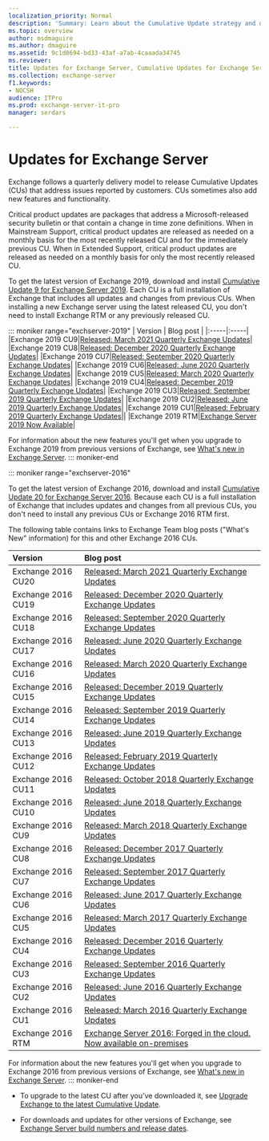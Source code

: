 ```yaml
---
localization_priority: Normal
description: 'Summary: Learn about the Cumulative Update strategy and delivery schedule in Exchange Server.'
ms.topic: overview
author: msdmaguire
ms.author: dmaguire
ms.assetid: 9c1d8694-bd33-43af-a7ab-4caaada34745
ms.reviewer: 
title: Updates for Exchange Server, Cumulative Updates for Exchange Server, Exchange Server 2016 CU, Cumulative Update Exchange 2016
ms.collection: exchange-server
f1.keywords:
- NOCSH
audience: ITPro
ms.prod: exchange-server-it-pro
manager: serdars

---
```


# Updates for Exchange Server

Exchange follows a quarterly delivery model to release Cumulative Updates (CUs) that address issues reported by customers. CUs sometimes also add new features and functionality.

Critical product updates are packages that address a Microsoft-released security bulletin or that contain a change in time zone definitions. When in Mainstream Support, critical product updates are released as needed on a monthly basis for the most recently released CU and for the immediately previous CU. When in Extended Support, critical product updates are released as needed on a monthly basis for only the most recently released CU.

To get the latest version of Exchange 2019, download and install [Cumulative Update 9 for Exchange Server 2019](https://www.microsoft.com/download/details.aspx?familyID=24b09ec4-48c7-4c1c-87d8-4c2c0f56bfb8). Each CU is a full installation of Exchange that includes all updates and changes from previous CUs. When installing a new Exchange server using the latest released CU, you don't need to install Exchange RTM or any previously released CU.

::: moniker range="exchserver-2019"
| Version | Blog post |
|:-----|:-----|
|Exchange 2019 CU9|[Released: March 2021 Quarterly Exchange Updates](https://techcommunity.microsoft.com/t5/exchange-team-blog/released-march-2021-quarterly-exchange-updates/ba-p/2205283)|
|Exchange 2019 CU8|[Released: December 2020 Quarterly Exchange Updates](https://techcommunity.microsoft.com/t5/exchange-team-blog/released-december-2020-quarterly-exchange-updates/ba-p/1976527)|
|Exchange 2019 CU7|[Released: September 2020 Quarterly Exchange Updates](https://techcommunity.microsoft.com/t5/exchange-team-blog/released-september-2020-quarterly-exchange-updates/ba-p/1649072)|
|Exchange 2019 CU6|[Released: June 2020 Quarterly Exchange Updates](https://techcommunity.microsoft.com/t5/exchange-team-blog/released-june-2020-quarterly-exchange-updates/ba-p/1458993)|
|Exchange 2019 CU5|[Released: March 2020 Quarterly Exchange Updates](https://techcommunity.microsoft.com/t5/Exchange-Team-Blog/Released-March-2020-Quarterly-Exchange-Updates/ba-p/1231563)|
|Exchange 2019 CU4|[Released: December 2019 Quarterly Exchange Updates](https://techcommunity.microsoft.com/t5/Exchange-Team-Blog/Released-December-2019-Quarterly-Exchange-Updates/ba-p/1068848)|
|Exchange 2019 CU3|[Released: September 2019 Quarterly Exchange Updates](https://techcommunity.microsoft.com/t5/Exchange-Team-Blog/Released-September-2019-Quarterly-Exchange-Updates/ba-p/853699)|
|Exchange 2019 CU2|[Released: June 2019 Quarterly Exchange Updates](https://techcommunity.microsoft.com/t5/Exchange-Team-Blog/Released-June-2019-Quarterly-Exchange-Updates/ba-p/698398)|
|Exchange 2019 CU1|[Released: February 2019 Quarterly Exchange Updates](https://techcommunity.microsoft.com/t5/Exchange-Team-Blog/Released-February-2019-Quarterly-Exchange-Updates/ba-p/609061)||
|Exchange 2019 RTM|[Exchange Server 2019 Now Available](https://techcommunity.microsoft.com/t5/Exchange-Team-Blog/Exchange-Server-2019-Now-Available/ba-p/608610)|

For information about the new features you'll get when you upgrade to Exchange 2019 from previous versions of Exchange, see [What's new in Exchange Server](../new-features/new-features.md).
::: moniker-end

::: moniker range="exchserver-2016"

To get the latest version of Exchange 2016, download and install [Cumulative Update 20 for Exchange Server 2016](https://www.microsoft.com/download/details.aspx?familyID=64a4da8c-89f0-49ba-b122-c0e53ef095c5). Because each CU is a full installation of Exchange that includes updates and changes from all previous CUs, you don't need to install any previous CUs or Exchange 2016 RTM first.

The following table contains links to Exchange Team blog posts ("What's New" information) for this and other Exchange 2016 CUs.

| Version | Blog post |
|:-----|:-----|
|Exchange 2016 CU20|[Released: March 2021 Quarterly Exchange Updates](https://techcommunity.microsoft.com/t5/exchange-team-blog/released-march-2021-quarterly-exchange-updates/ba-p/2205283)|
|Exchange 2016 CU19|[Released: December 2020 Quarterly Exchange Updates](https://techcommunity.microsoft.com/t5/exchange-team-blog/released-december-2020-quarterly-exchange-updates/ba-p/1976527)|
|Exchange 2016 CU18|[Released: September 2020 Quarterly Exchange Updates](https://techcommunity.microsoft.com/t5/exchange-team-blog/released-september-2020-quarterly-exchange-updates/ba-p/1649072)|
|Exchange 2016 CU17|[Released: June 2020 Quarterly Exchange Updates](https://techcommunity.microsoft.com/t5/exchange-team-blog/released-june-2020-quarterly-exchange-updates/ba-p/1458993)|
|Exchange 2016 CU16|[Released: March 2020 Quarterly Exchange Updates](https://techcommunity.microsoft.com/t5/Exchange-Team-Blog/Released-March-2020-Quarterly-Exchange-Updates/ba-p/1231563)|
|Exchange 2016 CU15|[Released: December 2019 Quarterly Exchange Updates](https://techcommunity.microsoft.com/t5/Exchange-Team-Blog/Released-December-2019-Quarterly-Exchange-Updates/ba-p/1068848)|
|Exchange 2016 CU14|[Released: September 2019 Quarterly Exchange Updates](https://techcommunity.microsoft.com/t5/Exchange-Team-Blog/Released-September-2019-Quarterly-Exchange-Updates/ba-p/853699)|
|Exchange 2016 CU13|[Released: June 2019 Quarterly Exchange Updates](https://techcommunity.microsoft.com/t5/Exchange-Team-Blog/Released-June-2019-Quarterly-Exchange-Updates/ba-p/698398)|
|Exchange 2016 CU12|[Released: February 2019 Quarterly Exchange Updates](https://techcommunity.microsoft.com/t5/Exchange-Team-Blog/Released-February-2019-Quarterly-Exchange-Updates/ba-p/609061)|
|Exchange 2016 CU11|[Released: October 2018 Quarterly Exchange Updates](https://techcommunity.microsoft.com/t5/Exchange-Team-Blog/Released-October-2018-Quarterly-Exchange-Updates/ba-p/608455)|
|Exchange 2016 CU10|[Released: June 2018 Quarterly Exchange Updates](https://techcommunity.microsoft.com/t5/exchange-team-blog/released-june-2018-quarterly-exchange-updates/ba-p/607964)|
|Exchange 2016 CU9|[Released: March 2018 Quarterly Exchange Updates](https://techcommunity.microsoft.com/t5/exchange-team-blog/released-march-2018-quarterly-exchange-updates/ba-p/607750)|
|Exchange 2016 CU8|[Released: December 2017 Quarterly Exchange Updates](https://techcommunity.microsoft.com/t5/exchange-team-blog/released-december-2017-quarterly-exchange-updates/ba-p/607541)|
|Exchange 2016 CU7|[Released: September 2017 Quarterly Exchange Updates](https://techcommunity.microsoft.com/t5/exchange-team-blog/released-september-2017-quarterly-exchange-updates/ba-p/607155)|
|Exchange 2016 CU6|[Released: June 2017 Quarterly Exchange Updates](https://techcommunity.microsoft.com/t5/exchange-team-blog/released-june-2017-quarterly-exchange-updates/ba-p/607004)|
|Exchange 2016 CU5|[Released: March 2017 Quarterly Exchange Updates](https://techcommunity.microsoft.com/t5/exchange-team-blog/released-march-2017-quarterly-exchange-updates/ba-p/606533)|
|Exchange 2016 CU4|[Released: December 2016 Quarterly Exchange Updates](https://techcommunity.microsoft.com/t5/exchange-team-blog/released-december-2016-quarterly-exchange-updates/ba-p/606193)|
|Exchange 2016 CU3|[Released: September 2016 Quarterly Exchange Updates](https://techcommunity.microsoft.com/t5/exchange-team-blog/released-september-2016-quarterly-exchange-updates/ba-p/605402)|
|Exchange 2016 CU2|[Released: June 2016 Quarterly Exchange Updates](https://techcommunity.microsoft.com/t5/exchange-team-blog/released-june-2016-quarterly-exchange-updates/ba-p/604877)|
|Exchange 2016 CU1|[Released: March 2016 Quarterly Exchange Updates](https://techcommunity.microsoft.com/t5/exchange-team-blog/released-march-2016-quarterly-exchange-updates/ba-p/604375)|
|Exchange 2016 RTM|[Exchange Server 2016: Forged in the cloud. Now available on-premises](https://techcommunity.microsoft.com/t5/exchange-team-blog/exchange-server-2016-forged-in-the-cloud-now-available-on/ba-p/604085)|

For information about the new features you'll get when you upgrade to Exchange 2016 from previous versions of Exchange, see [What's new in Exchange Server](../new-features/new-features.md).
::: moniker-end

- To upgrade to the latest CU after you've downloaded it, see [Upgrade Exchange to the latest Cumulative Update](../plan-and-deploy/install-cumulative-updates.md).

- For downloads and updates for other versions of Exchange, see [Exchange Server build numbers and release dates](https://docs.microsoft.com/Exchange/new-features/build-numbers-and-release-dates).
